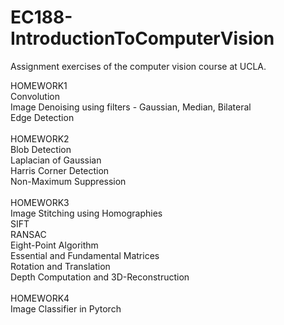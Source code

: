 # EC188-IntroductionToComputerVision

Assignment exercises of the computer vision course at UCLA.

HOMEWORK1<br />
Convolution<br />
Image Denoising using filters - Gaussian, Median, Bilateral<br />
Edge Detection<br />
<br />
HOMEWORK2<br />
Blob Detection<br />
Laplacian of Gaussian<br />
Harris Corner Detection<br />
Non-Maximum Suppression<br />
<br />
HOMEWORK3<br />
Image Stitching using Homographies<br />
SIFT<br />
RANSAC<br />
Eight-Point Algorithm<br />
Essential and Fundamental Matrices<br />
Rotation and Translation<br />
Depth Computation and 3D-Reconstruction<br />
<br />
HOMEWORK4<br />
Image Classifier in Pytorch<br />
